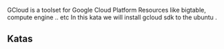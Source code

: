GCloud is a toolset for Google Cloud Platform Resources like bigtable, compute engine .. etc 
In this kata we will install gcloud sdk to the ubuntu .

## Katas
